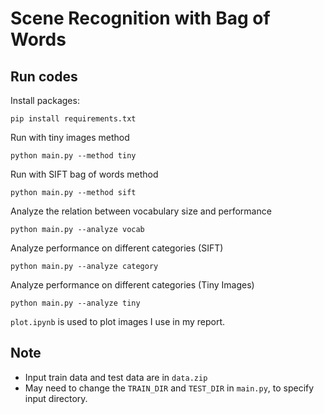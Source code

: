 Scene Recognition with Bag of Words
==================

Run codes
----
Install packages:
```shell
pip install requirements.txt
```

Run with tiny images method
```shell
python main.py --method tiny
```

Run with SIFT bag of words method
```shell
python main.py --method sift
```

Analyze the relation between vocabulary size and performance

```shell
python main.py --analyze vocab
```

Analyze performance on different categories (SIFT)

```shell
python main.py --analyze category
```

Analyze performance on different categories (Tiny Images)

```shell
python main.py --analyze tiny
```



`plot.ipynb` is used to plot images I use in my report.

Note
----

- Input train data and test data are in `data.zip`
- May need to change the `TRAIN_DIR` and `TEST_DIR` in `main.py`, to specify input directory.